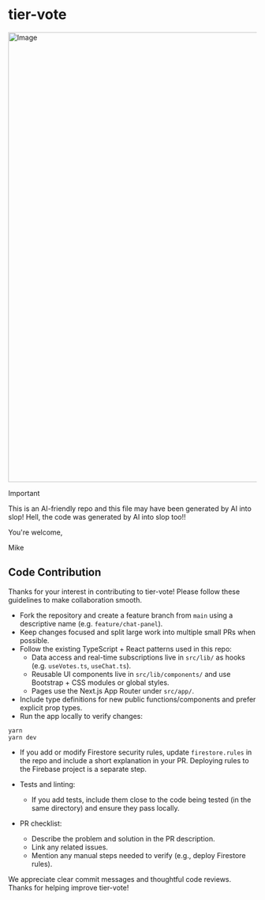 # tier-vote

<img width="1316" height="910" alt="Image" src="https://github.com/user-attachments/assets/7ae825e2-3d7e-4fe2-ad91-ce7e8ce9b044" />

> [!IMPORTANT]
> This is an AI-friendly repo and this file may have been generated by AI into slop!
> Hell, the code was generated by AI into slop too!!
>
> You're welcome,
>
> Mike

## Code Contribution

Thanks for your interest in contributing to tier-vote! Please follow these guidelines to make collaboration smooth.

- Fork the repository and create a feature branch from `main` using a descriptive name (e.g. `feature/chat-panel`).
- Keep changes focused and split large work into multiple small PRs when possible.
- Follow the existing TypeScript + React patterns used in this repo:
  - Data access and real-time subscriptions live in `src/lib/` as hooks (e.g. `useVotes.ts`, `useChat.ts`).
  - Reusable UI components live in `src/lib/components/` and use Bootstrap + CSS modules or global styles.
  - Pages use the Next.js App Router under `src/app/`.
- Include type definitions for new public functions/components and prefer explicit prop types.
- Run the app locally to verify changes:

```
yarn
yarn dev
```

- If you add or modify Firestore security rules, update `firestore.rules` in the repo and include a short explanation in your PR. Deploying rules to the Firebase project is a separate step.

- Tests and linting:

  - If you add tests, include them close to the code being tested (in the same directory)
    and ensure they pass locally.

- PR checklist:
  - Describe the problem and solution in the PR description.
  - Link any related issues.
  - Mention any manual steps needed to verify (e.g., deploy Firestore rules).

We appreciate clear commit messages and thoughtful code reviews. Thanks for helping improve tier-vote!
